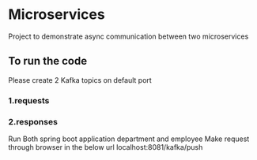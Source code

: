 # Microservices
Project to demonstrate async communication between two microservices

## To run the code
Please create 2 Kafka topics on default port
### 1.requests
### 2.responses

Run Both spring boot application department and employee
Make request through browser in the below url
localhost:8081/kafka/push
